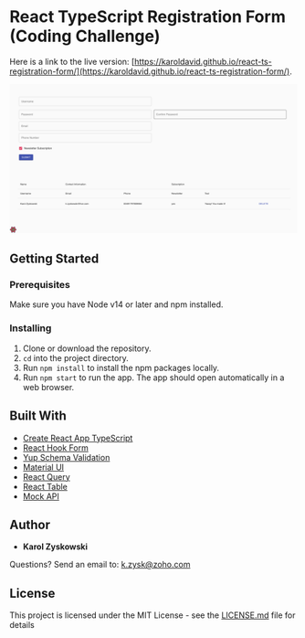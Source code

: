 # React TypeScript Registration Form (Coding Challenge)

Here is a link to the live version: [https://karoldavid.github.io/react-ts-registration-form/](https://karoldavid.github.io/react-ts-registration-form/).

![Image React TypeScript Registration Form](images/react-ts-registration-form-1.png)

## Getting Started

### Prerequisites

Make sure you have Node v14 or later and npm installed.

### Installing

1. Clone or download the repository.
2. `cd` into the project directory.
3. Run `npm install` to install the npm packages locally.
4. Run `npm start` to run the app. The app should open automatically in a web browser.

## Built With

* [Create React App TypeScript](https://github.com/facebook/create-react-app)
* [React Hook Form](https://react-hook-form.com)
* [Yup Schema Validation](https://github.com/jquense/yup)
* [Material UI](https://mui.com/)
* [React Query](https://react-query.tanstack.com)
* [React Table](https://react-table.tanstack.com/)
* [Mock API](https://mockapi.io/)

## Author

* **Karol Zyskowski**

Questions? Send an email to: k.zysk@zoho.com

## License

This project is licensed under the MIT License - see the
[LICENSE.md](LICENSE.md) file for details

